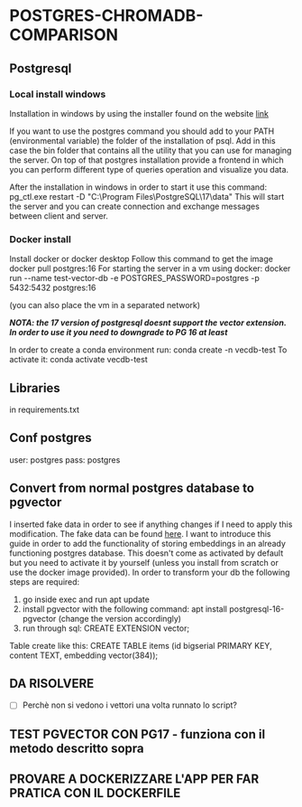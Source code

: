 # POSTGRES-CHROMADB-COMPARISON

## Postgresql

### Local install windows

Installation in windows by using the installer found on the website [link](https://www.postgresql.org/download/)

If you want to use the postgres command you should add to your PATH (environmental variable) the folder of the installation of psql. Add in this case the bin folder that contains all the utility that you can use for managing the server.
On top of that postgres installation provide a frontend in which you can perform different type of queries operation and visualize you data.

After the installation in windows in order to start it use this command:
pg_ctl.exe restart -D "C:\Program Files\PostgreSQL\17\data"
This will start the server and you can create connection and exchange messages between client and server.

### Docker install

Install docker or docker desktop
Follow this command to get the image
docker pull postgres:16
For starting the server in a vm using docker:
docker run --name test-vector-db -e POSTGRES_PASSWORD=postgres -p 5432:5432 postgres:16

(you can also place the vm in a separated network)

**_NOTA: the 17 version of postgresql doesnt support the vector extension. In order to use it you need to downgrade to PG 16 at least_**

In order to create a conda environment run:
conda create -n vecdb-test
To activate it:
conda activate vecdb-test

## Libraries

in requirements.txt

## Conf postgres

user: postgres
pass: postgres

## Convert from normal postgres database to pgvector

I inserted fake data in order to see if anything changes if I need to apply this modification. The fake data can be found [here](./fake_data.sql).
I want to introduce this guide in order to add the functionality of storing embeddings in an already functioning postgres database. This doesn't come as activated by default but you need to activate it by yourself (unless you install from scratch or use the docker image provided).
In order to transform your db the following steps are required:

1. go inside exec and run apt update
2. install pgvector with the following command: apt install postgresql-16-pgvector (change the version accordingly)
3. run through sql: CREATE EXTENSION vector;

Table create like this:
CREATE TABLE items (id bigserial PRIMARY KEY, content TEXT, embedding vector(384));

## DA RISOLVERE

- [ ] Perchè non si vedono i vettori una volta  runnato lo script?

## TEST PGVECTOR CON PG17 - funziona con il metodo descritto sopra

## PROVARE A DOCKERIZZARE L'APP PER FAR PRATICA CON IL DOCKERFILE
